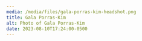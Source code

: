 ```yaml
---
media: /media/files/gala-porras-kim-headshot.png
title: Gala Porras-Kim
alt: Photo of Gala Porras-Kim
date: 2023-08-10T17:24:00-0500
---
```


